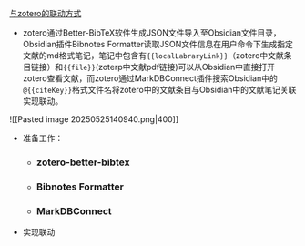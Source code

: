 [与zotero的联动方式](https://huaweicloud.csdn.net/638f11fbdacf622b8df8e767.html?spm=1001.2101.3001.6650.1&utm_medium=distribute.pc_relevant.none-task-blog-2%7Edefault%7EBlogCommendFromBaidu%7Eactivity-1-125705200-blog-138642131.235%5Ev43%5Epc_blog_bottom_relevance_base7&depth_1-utm_source=distribute.pc_relevant.none-task-blog-2%7Edefault%7EBlogCommendFromBaidu%7Eactivity-1-125705200-blog-138642131.235%5Ev43%5Epc_blog_bottom_relevance_base7&utm_relevant_index=2)

- zotero通过Better-BibTeX软件生成JSON文件导入至Obsidian文件目录，Obsidian插件Bibnotes Formatter读取JSON文件信息在用户命令下生成指定文献的md格式笔记，笔记中包含有`{{localLabraryLink}}`（zotero中文献条目链接）和`{{file}}`(zoterp中文献pdf链接)可以从Obsidian中直接打开zotero查看文献，而zotero通过MarkDBConnect插件搜索Obsidian中的`@{{citeKey}}`格式文件名将zotero中的文献条目与Obsidian中的文献笔记关联实现联动。

![[Pasted image 20250525140940.png|400]]


- 准备工作：
	- ### zotero-better-bibtex
	- ### Bibnotes Formatter
	- ### MarkDBConnect


- 实现联动